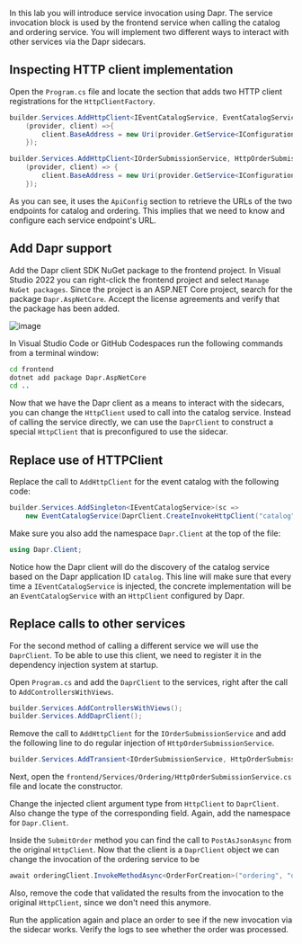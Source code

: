 In this lab you will introduce service invocation using Dapr. The service invocation block is used by the frontend service when calling the catalog and ordering service. You will implement two different ways to interact with other services via the Dapr sidecars.

## Inspecting HTTP client implementation
Open the `Program.cs` file and locate the section that adds two HTTP client registrations for the `HttpClientFactory`. 

```C#
builder.Services.AddHttpClient<IEventCatalogService, EventCatalogService>(
    (provider, client) =>{
        client.BaseAddress = new Uri(provider.GetService<IConfiguration>()?["ApiConfigs:EventCatalog:Uri"] ?? throw new InvalidOperationException("Missing config"));
    });

builder.Services.AddHttpClient<IOrderSubmissionService, HttpOrderSubmissionService>(
    (provider, client) => {
        client.BaseAddress = new Uri(provider.GetService<IConfiguration>()?["ApiConfigs:Ordering:Uri"] ?? throw new InvalidOperationException("Missing config"));
    });
```

As you can see, it uses the `ApiConfig` section to retrieve the URLs of the two endpoints for catalog and ordering. This implies that we need to know and configure each service endpoint's URL.

## Add Dapr support
Add the Dapr client SDK NuGet package to the frontend project. 
In Visual Studio 2022 you can right-click the frontend project and select `Manage NuGet packages`. Since the project is an ASP.NET Core project, search for the package `Dapr.AspNetCore`. Accept the license agreements and verify that the package has been added.

![image](https://user-images.githubusercontent.com/5504642/226207331-cf2563fd-6a7b-49a2-8304-5e55cb9a3c31.png)

In Visual Studio Code or GitHub Codespaces run the following commands from a terminal window:
```cmd
cd frontend
dotnet add package Dapr.AspNetCore
cd ..
```
Now that we have the Dapr client as a means to interact with the sidecars, you can change the `HttpClient` used to call into the catalog service. Instead of calling the service directly, we can use the `DaprClient` to construct a special `HttpClient` that is preconfigured to use the sidecar.

## Replace use of HTTPClient
Replace the call to `AddHttpClient` for the event catalog with the following code:

```C#
builder.Services.AddSingleton<IEventCatalogService>(sc => 
    new EventCatalogService(DaprClient.CreateInvokeHttpClient("catalog")));
```
Make sure you also add the namespace `Dapr.Client` at the top of the file:

```C#
using Dapr.Client;
```

Notice how the Dapr client will do the discovery of the catalog service based on the Dapr application ID `catalog`. This line will make sure that every time a `IEventCatalogService` is injected, the concrete implementation will be an `EventCatalogService` with an `HttpClient` configured by Dapr.

## Replace calls to other services
For the second method of calling a different service we will use the `DaprClient`. To be able to use this client, we need to register it in the dependency injection system at startup.

Open `Program.cs` and add the `DaprClient` to the services, right after the call to `AddControllersWithViews`.

```C#
builder.Services.AddControllersWithViews();
builder.Services.AddDaprClient();
```

Remove the call to `AddHttpClient` for the `IOrderSubmissionService` and add the following line to do regular injection of `HttpOrderSubmissionService`.

```C#
builder.Services.AddTransient<IOrderSubmissionService, HttpOrderSubmissionService>();
```

Next, open the `frontend/Services/Ordering/HttpOrderSubmissionService.cs` file and locate the constructor.

Change the injected client argument type from `HttpClient` to `DaprClient`. Also change the type of the corresponding field. Again, add the namespace for `Dapr.Client`.

Inside the `SubmitOrder` method you can find the call to `PostAsJsonAsync` from the original `HttpClient`. Now that the client is a `DaprClient` object we can change the invocation of the ordering service to be 

```C#
await orderingClient.InvokeMethodAsync<OrderForCreation>("ordering", "order", order);  
```
Also, remove the code that validated the results from the invocation to the original `HttpClient`, since we don't need this anymore.

Run the application again and place an order to see if the new invocation via the sidecar works. Verify the logs to see whether the order was processed.